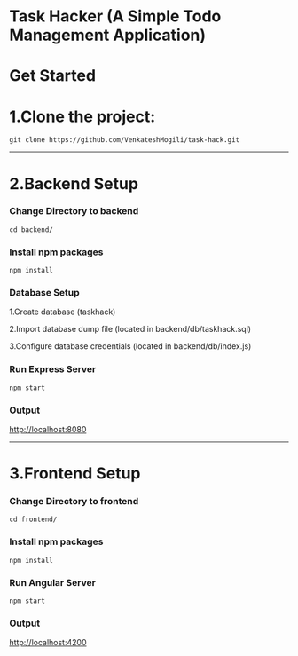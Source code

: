 # Task Hacker (A Simple Todo Management Application)

# Get Started

# 1.Clone the project:

```git clone https://github.com/VenkateshMogili/task-hack.git```

------------------------------------------------------------------------
# 2.Backend Setup

### Change Directory to backend
```cd backend/```

### Install npm packages
```npm install```

### Database Setup
1.Create database (taskhack)

2.Import database dump file (located in backend/db/taskhack.sql)

3.Configure database credentials (located in backend/db/index.js)

### Run Express Server
```npm start```


### Output
<a href="http://localhost:8080" target="_blank">http://localhost:8080</a>

-----------------------------------------------------------------
# 3.Frontend Setup

### Change Directory to frontend
```cd frontend/```

### Install npm packages
```npm install```

### Run Angular Server
```npm start```

### Output
<a href="http://localhost:4200" target="_blank">http://localhost:4200</a>
